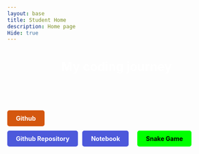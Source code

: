 ```yaml
---
layout: base
title: Student Home
description: Home page 
Hide: true
---
```



<h1 style= "color:white;text-align:center"> My coding journey </h1>

<br><br><BR>

<div class="row">
    <div class="column">

<div style="display: flex; flex-wrap: wrap; gap: 10px;">
    <a href="https://github.com/Tanay936" style="text-decoration: none;">
        <div style="background-color: #d4570f; color: white; padding: 10px 20px; border-radius: 5px; font-weight: bold;">
        Github
        </div>
    </a>


<div style="display: flex; flex-wrap: wrap; gap: 10px;">
    <a href="https://github.com/Tanay936/tanay2452/" style="text-decoration: none;">
        <div style="background-color: #4d59db; color: white; padding: 10px 20px; border-radius: 5px; font-weight: bold;">
        Github Repository
        </div>
    </a>

 <div style="display: flex; flex-wrap: wrap; gap: 10px;">
    <a href="https://nighthawkcoders.github.io/portfolio_2025/devops/tools/verify" style="text-decoration: none;">
        <div style="background-color: #4d59db; color: white; padding: 10px 20px; border-radius: 5px; font-weight: bold;">Notebook
        </div>

<div style="display: flex; flex-wrap: wrap; gap: 10px;">
    <a href="https://tanay936.github.io/tanay2452/snake/" style="text-decoration: none;">
        <div style="background-color: #00FF00; color: black; padding: 10px 20px; border-radius: 5px; font-weight: bold;">Snake Game
        </div>
    </a>
</div>
    </a>
</div>
</div>
